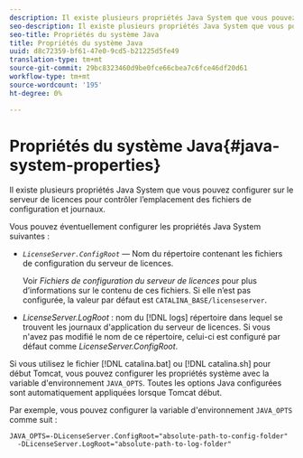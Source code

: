```yaml
---
description: Il existe plusieurs propriétés Java System que vous pouvez configurer sur le serveur de licences pour contrôler l’emplacement des fichiers de configuration et journaux.
seo-description: Il existe plusieurs propriétés Java System que vous pouvez configurer sur le serveur de licences pour contrôler l’emplacement des fichiers de configuration et journaux.
seo-title: Propriétés du système Java
title: Propriétés du système Java
uuid: d8c72359-bf61-47e0-9cd5-b21225d5fe49
translation-type: tm+mt
source-git-commit: 29bc8323460d9be0fce66cbea7c6fce46df20d61
workflow-type: tm+mt
source-wordcount: '195'
ht-degree: 0%

---
```



# Propriétés du système Java{#java-system-properties}

Il existe plusieurs propriétés Java System que vous pouvez configurer sur le serveur de licences pour contrôler l’emplacement des fichiers de configuration et journaux.

Vous pouvez éventuellement configurer les propriétés Java System suivantes :

* *`LicenseServer.ConfigRoot`* — Nom du répertoire contenant les fichiers de configuration du serveur de licences.

   Voir *Fichiers de configuration du serveur de licences* pour plus d’informations sur le contenu de ces fichiers. Si elle n’est pas configurée, la valeur par défaut est `CATALINA_BASE/licenseserver`.

* *LicenseServer.LogRoot*  : nom du  [!DNL logs] répertoire dans lequel se trouvent les journaux d&#39;application du serveur de licences. Si vous n&#39;avez pas modifié le nom de ce répertoire, celui-ci est configuré par défaut comme *LicenseServer.ConfigRoot*.

Si vous utilisez le fichier [!DNL catalina.bat] ou [!DNL catalina.sh] pour début Tomcat, vous pouvez configurer les propriétés système avec la variable d&#39;environnement `JAVA_OPTS`. Toutes les options Java configurées sont automatiquement appliquées lorsque Tomcat début.

Par exemple, vous pouvez configurer la variable d&#39;environnement `JAVA_OPTS` comme suit :

```
JAVA_OPTS=-DLicenseServer.ConfigRoot="absolute-path-to-config-folder" 
  -DLicenseServer.LogRoot="absolute-path-to-log-folder"
```

